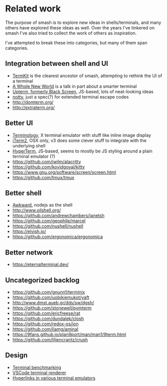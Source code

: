 # Related work

The purpose of smash is to explore new ideas in shells/terminals, and many
others have explored these ideas as well. Over the years I've tinkered on smash
I've also tried to collect the work of others as inspiration.

I've attempted to break these into categories, but many of them span categories.

## Integration between shell and UI

- [TermKit](https://acko.net/blog/on-termkit/) is the clearest ancestor of
  smash, attempting to rethink the UI of a terminal
- [A Whole New World](https://www.destroyallsoftware.com/talks/a-whole-new-world)
  is a talk in part about a smarter terminal
- [Upterm, formerly Black Screen](https://github.com/railsware/upterm),
  JS-based, lots of neat-looking ideas
- [notty](https://github.com/withoutboats/notty), just a spec(?) for extended
  terminal escape codes
- http://domterm.org/
- http://extraterm.org/

## Better UI

- [Terminology](https://www.enlightenment.org/about-terminology), X terminal
  emulator with stuff like inline image display
- [iTerm2](https://www.iterm2.com/), OSX only, v3 does some clever stuff to
  integrate with the underlying shell
- [HyperTerm](https://hyperterm.org/), JS-based, seems to mostly be JS styling
  around a plain terminal emulator (?)
- https://github.com/jwilm/alacritty
- https://github.com/kovidgoyal/kitty
- https://www.gnu.org/software/screen/screen.html
- https://github.com/tmux/tmux

## Better shell

- [Awkward](https://github.com/iostreamer-X/Awkward), nodejs as the shell
- http://www.oilshell.org/
- https://github.com/andrewchambers/janetsh
- https://github.com/geophile/marcel
- https://github.com/nushell/nushell
- https://elvish.io/
- https://github.com/ergonomica/ergonomica

## Better network

- https://eternalterminal.dev/

## Uncategorized backlog

- https://github.com/gnunn1/terminix
- https://github.com/uobikiemukot/yaft
- http://www.dmst.aueb.gr/dds/sw/dgsh/
- https://github.com/stonewell/pymterm
- https://github.com/ericfreese/rat
- https://github.com/dundalek/closh
- https://github.com/redox-os/ion
- https://github.com/liamg/aminal
- https://9fans.github.io/plan9port/man/man1/9term.html
- https://github.com/liljencrantz/crush

## Design

- [Terminal benchmarking](https://danluu.com/term-latency)
- [VSCode terminal renderer](https://code.visualstudio.com/blogs/2017/10/03/terminal-renderer)
- [Hyperlinks in various terminal emulators](https://gist.github.com/egmontkob/eb114294efbcd5adb1944c9f3cb5feda)
